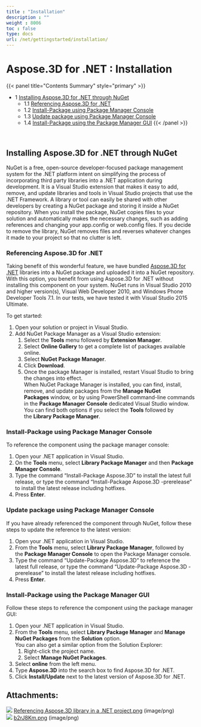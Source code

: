 ```yaml
---
title : "Installation" 
description : "" 
weight : 8006 
toc : false
type: docs
url: /net/gettingstarted/installation/
---
```


# Aspose.3D for .NET : Installation


{{< panel title="Contents Summary" style="primary" >}}
*   1 [Installing Aspose.3D for .NET through NuGet](#installing-aspose.3d-for-.net-through-nuget)
    *   1.1 [Referencing Aspose.3D for .NET](#referencing-aspose.3d-for-.net)
    *   1.2 [Install-Package using Package Manager Console](#install-package-using-package-manager-console)
    *   1.3 [Update package using Package Manager Console](#update-package-using-package-manager-console)
    *   1.4 [Install-Package using the Package Manager GUI](#install-package-using-the-package-manager-gui)
{{< /panel >}}
 

 

## Installing Aspose.3D for .NET through NuGet

NuGet is a free, open-source developer-focused package management system for the .NET platform intent on simplifying the process of incorporating third party libraries into a .NET application during development. It is a Visual Studio extension that makes it easy to add, remove, and update libraries and tools in Visual Studio projects that use the .NET Framework. A library or tool can easily be shared with other developers by creating a NuGet package and storing it inside a NuGet repository. When you install the package, NuGet copies files to your solution and automatically makes the necessary changes, such as adding references and changing your app.config or web.config files. If you decide to remove the library, NuGet removes files and reverses whatever changes it made to your project so that no clutter is left.

### Referencing Aspose.3D for .NET

Taking benefit of this wonderful feature, we have bundled [Aspose.3D for .NET](https://www.nuget.org/packages/Aspose.3D) libraries into a NuGet package and uploaded it into a NuGet repository. With this option, you benefit from using Aspose.3D for .NET without installing this component on your system. NuGet runs in Visual Studio 2010 and higher version(s), Visual Web Developer 2010, and Windows Phone Developer Tools 7.1. In our tests, we have tested it with Visual Studio 2015 Ultimate.

To get started:

1.  Open your solution or project in Visual Studio.
2.  Add NuGet Package Manager as a Visual Studio extension:
    1.  Select the **Tools** menu followed by **Extension Manager**.
    2.  Select **Online Gallery** to get a complete list of packages available online.
    3.  Select **NuGet Package Manager**.
    4.  Click **Download**.
    5.  Once the package Manager is installed, restart Visual Studio to bring the changes into effect.   
        When NuGet Package Manager is installed, you can find, install, remove, and update packages from the **Manage NuGet Packages** window, or by using PowerShell command-line commands in the **Package Manager Console** dedicated Visual Studio window. You can find both options if you select the **Tools** followed by the **Library Package Manager**.

### Install-Package using Package Manager Console

To reference the component using the package manager console:

1.  Open your .NET application in Visual Studio.
2.  On the **Tools** menu, select **Library Package Manager** and then **Package Manager Console**.
3.  Type the command “Install-Package Aspose.3D” to install the latest full release, or type the command “Install-Package Aspose.3D -prerelease” to install the latest release including hotfixes.
4.  Press **Enter**.

### Update package using Package Manager Console

If you have already referenced the component through NuGet, follow these steps to update the reference to the latest version:

1.  Open your .NET application in Visual Studio.
2.  From the **Tools** menu, select **Library Package Manager**, followed by the **Package Manager Console** to open the Package Manager console.
3.  Type the command “Update-Package Aspose.3D” to reference the latest full release, or type the command “Update-Package Aspose.3D -prerelease” to install the latest release including hotfixes.
4.  Press **Enter**.

### Install-Package using the Package Manager GUI

Follow these steps to reference the component using the package manager GUI:

1.  Open your .NET application in Visual Studio.
2.  From the **Tools** menu, select **Library Package Manager** and **Manage NuGet Packages** from the **Solution** option.   
    You can also get a similar option from the Solution Explorer:
    1.  Right-click the project name.
    2.  Select **Manage NuGet Packages**.
3.  Select **online** from the left menu.
4.  Type **Aspose.3D** into the search box to find Aspose.3D for .NET.
5.  Click **Install/Update** next to the latest version of Aspose.3D for .NET.

## Attachments:

![](https://docs2.aspose.com/3d/net/images/icons/bullet_blue.gif) [Referencing Aspose.3D library in a .NET project.png](https://docs2.aspose.com/3d/net/attachments/19923690/20119563.png) (image/png)  
![](https://docs2.aspose.com/3d/net/images/icons/bullet_blue.gif) [b2rJ8Km.png](https://docs2.aspose.com/3d/net/attachments/19923690/20119553.png) (image/png)  

